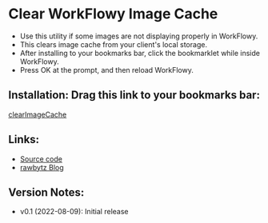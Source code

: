 # Clear WorkFlowy Image Cache
- Use this utility if some images are not displaying properly in WorkFlowy.
- This clears image cache from your client's local storage.
- After installing to your bookmarks bar, click the bookmarklet while inside WorkFlowy.
- Press OK at the prompt, and then reload WorkFlowy.

## Installation: Drag this link to your bookmarks bar:

 <a href="javascript:(function clearImageCache_0_1(){const imageKeys=[];for(var i=0;i&lt;localStorage.length;i++){if(localStorage.key(i).indexOf(&quot;signed_url./file-proxy/&quot;)===0){imageKeys.push(localStorage.key(i))}}if(confirm(`Clear WorkFlowy image cache from local storage? [${imageKeys.length}]`)){imageKeys.forEach(key=&gt;localStorage.removeItem(key))}})();">clearImageCache</a>


## Links:
- [Source code](https://github.com/rawbytz/clear-image-cache/blob/master/clearImageCache.js)
- [rawbytz Blog](https://rawbytz.wordpress.com)


## Version Notes:
- v0.1 (2022-08-09): Initial release

<!-- 
LINKS REFERENCING THIS

Move xtras.text info here if necessary
 -->
